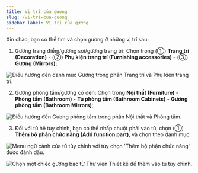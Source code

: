 ```yaml
---
title: Vị trí của gương
slug: /vi-tri-cua-guong
sidebar_label: Vị trí của gương
---
```


Xin chào, bạn có thể tìm và chọn gương ở những vị trí sau:

1. Gương trang điểm/gương soi/gương trang trí: Chọn trong (①) **Trang trí (Decoration)** - (②) **Phụ kiện trang trí (Furnishing accessories)** - (③) **Gương (Mirrors)**;

![Điều hướng đến danh mục Gương trong phần Trang trí và Phụ kiện trang trí.](https://storage.googleapis.com/jegavn_kb/images/d265a548-1fc4-44f0-8d31-2dda55a39115.png)

2. Gương phòng tắm/gương có đèn: Chọn trong **Nội thất (Furniture)** - **Phòng tắm (Bathroom)** - **Tủ phòng tắm (Bathroom Cabinets)** - **Gương phòng tắm (Bathroom Mirrors)**;

![Điều hướng đến Gương phòng tắm trong phần Nội thất và Phòng tắm.](https://storage.googleapis.com/jegavn_kb/images/604fce14-0352-4748-adc1-e01a14b83862.png)

3. Đối với tủ hệ tùy chỉnh, bạn có thể nhấp chuột phải vào tủ, chọn (①) **Thêm bộ phận chức năng (Add function part)**, và chọn theo danh mục.

![Menu ngữ cảnh của tủ tùy chỉnh với tùy chọn 'Thêm bộ phận chức năng' được đánh dấu.](https://storage.googleapis.com/jegavn_kb/images/ff792ef3-1c80-4b83-9510-d2a7a4a75066.png)

![Chọn một chiếc gương bạc từ Thư viện Thiết kế để thêm vào tủ tùy chỉnh.](https://storage.googleapis.com/jegavn_kb/images/fcfff750-d3af-43d9-a5e3-a57fb4b2f8c6.png)